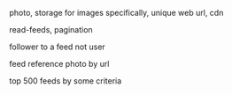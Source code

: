 photo, storage for images specifically, unique web url, cdn


read-feeds, pagination

follower to a feed not user


feed reference photo by url



top 500 feeds by some criteria 


